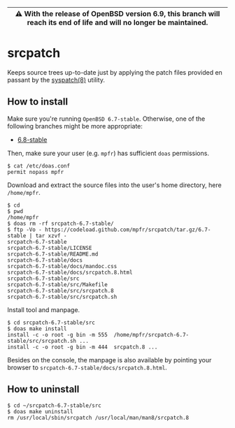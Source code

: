 | :warning: With the release of OpenBSD version 6.9, this branch will reach its end of life and will no longer be maintained.
| --- |

# srcpatch

Keeps source trees up-to-date just by applying the patch files provided en passant by the [syspatch(8)](http://man.openbsd.org/syspatch) utility.

## How to install

Make sure you're running `OpenBSD 6.7-stable`. Otherwise, one of the following branches might be more appropriate:
* [6.8-stable](https://github.com/mpfr/srcpatch/tree/6.8-stable)

Then, make sure your user (e.g. `mpfr`) has sufficient `doas` permissions.

```
$ cat /etc/doas.conf
permit nopass mpfr
```

Download and extract the source files into the user's home directory, here `/home/mpfr`.

```
$ cd
$ pwd
/home/mpfr
$ doas rm -rf srcpatch-6.7-stable/
$ ftp -Vo - https://codeload.github.com/mpfr/srcpatch/tar.gz/6.7-stable | tar xzvf -
srcpatch-6.7-stable
srcpatch-6.7-stable/LICENSE
srcpatch-6.7-stable/README.md
srcpatch-6.7-stable/docs
srcpatch-6.7-stable/docs/mandoc.css
srcpatch-6.7-stable/docs/srcpatch.8.html
srcpatch-6.7-stable/src
srcpatch-6.7-stable/src/Makefile
srcpatch-6.7-stable/src/srcpatch.8
srcpatch-6.7-stable/src/srcpatch.sh
```

Install tool and manpage.

```
$ cd srcpatch-6.7-stable/src
$ doas make install
install -c -o root -g bin -m 555  /home/mpfr/srcpatch-6.7-stable/src/srcpatch.sh ...
install -c -o root -g bin -m 444  srcpatch.8 ...
```

Besides on the console, the manpage is also available by pointing your browser to `srcpatch-6.7-stable/docs/srcpatch.8.html`.

## How to uninstall

```
$ cd ~/srcpatch-6.7-stable/src
$ doas make uninstall
rm /usr/local/sbin/srcpatch /usr/local/man/man8/srcpatch.8
```
